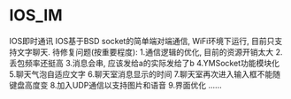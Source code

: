 # IOS_IM
IOS即时通讯
IOS基于BSD socket的简单端对端通信, WiFi环境下运行, 目前只支持文字聊天.
待修复问题(按重要程度):
1.通信逻辑的优化, 目前的资源开销太大
2.丢包频率还挺高
3.消息会串, 应该发给a的实际发给了b
4.YMSocket功能模块化
5.聊天气泡自适应文字
6.聊天室消息显示的时间
7.聊天室再次进入输入框不能随键盘高度变
8.加入UDP通信以支持图片和语音
9.界面优化
......




